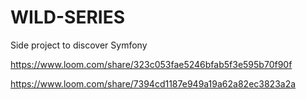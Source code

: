 # WILD-SERIES
Side project to discover Symfony

https://www.loom.com/share/323c053fae5246bfab5f3e595b70f90f

https://www.loom.com/share/7394cd1187e949a19a62a82ec3823a2a

